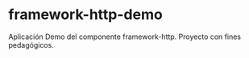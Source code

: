 # framework-http-demo
Aplicación Demo del componente framework-http. Proyecto con fines pedagógicos. 
